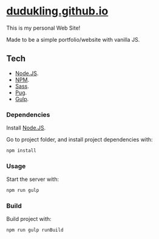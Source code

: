 # [dudukling.github.io](https://dudukling.github.io)

This is my personal Web Site!

Made to be a simple portfolio/website with vanilla JS.

## Tech
- [Node.JS](https://nodejs.org/en).
- [NPM](https://www.npmjs.com/).
- [Sass](http://sass-lang.com/).
- [Pug](https://pugjs.org/api/getting-started.html).
- [Gulp](https://gulpjs.com/).

### Dependencies
Install [Node.JS](https://nodejs.org/en/download/).

Go to project folder, and install project dependencies with:
```bash
npm install
```

### Usage

Start the server with:
```bash
npm run gulp
```

### Build

Build project with:
```bash
npm run gulp runBuild
```
